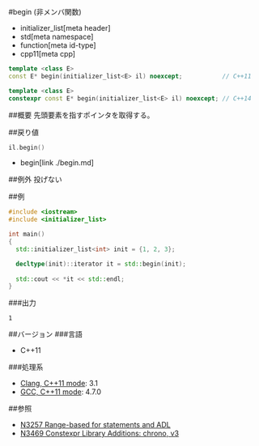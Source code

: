 #begin (非メンバ関数)
* initializer_list[meta header]
* std[meta namespace]
* function[meta id-type]
* cpp11[meta cpp]

```cpp
template <class E>
const E* begin(initializer_list<E> il) noexcept;           // C++11

template <class E>
constexpr const E* begin(initializer_list<E> il) noexcept; // C++14
```

##概要
先頭要素を指すポインタを取得する。


##戻り値
```cpp
il.begin()
```
* begin[link ./begin.md]


##例外
投げない


##例
```cpp
#include <iostream>
#include <initializer_list>

int main()
{
  std::initializer_list<int> init = {1, 2, 3};

  decltype(init)::iterator it = std::begin(init);
  
  std::cout << *it << std::endl;
}
```

###出力
```
1
```


##バージョン
###言語
- C++11

###処理系
- [Clang, C++11 mode](/implementation.md#clang): 3.1
- [GCC, C++11 mode](/implementation.md#gcc): 4.7.0


##参照
- [N3257 Range-based for statements and ADL](http://www.open-std.org/jtc1/sc22/wg21/docs/papers/2011/n3257.pdf)
- [N3469 Constexpr Library Additions: chrono, v3](http://www.open-std.org/jtc1/sc22/wg21/docs/papers/2012/n3469.html)

